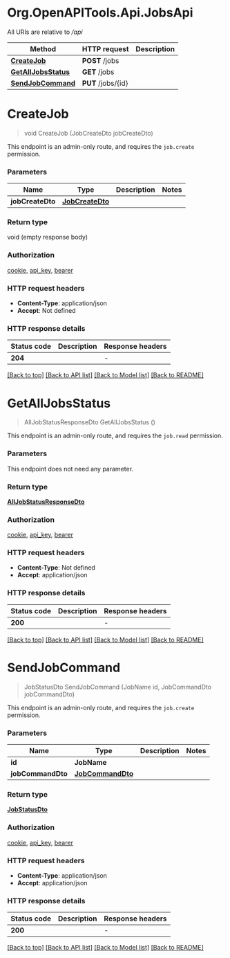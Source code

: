 # Org.OpenAPITools.Api.JobsApi

All URIs are relative to */api*

| Method | HTTP request | Description |
|--------|--------------|-------------|
| [**CreateJob**](JobsApi.md#createjob) | **POST** /jobs |  |
| [**GetAllJobsStatus**](JobsApi.md#getalljobsstatus) | **GET** /jobs |  |
| [**SendJobCommand**](JobsApi.md#sendjobcommand) | **PUT** /jobs/{id} |  |

<a id="createjob"></a>
# **CreateJob**
> void CreateJob (JobCreateDto jobCreateDto)



This endpoint is an admin-only route, and requires the `job.create` permission.


### Parameters

| Name | Type | Description | Notes |
|------|------|-------------|-------|
| **jobCreateDto** | [**JobCreateDto**](JobCreateDto.md) |  |  |

### Return type

void (empty response body)

### Authorization

[cookie](../README.md#cookie), [api_key](../README.md#api_key), [bearer](../README.md#bearer)

### HTTP request headers

 - **Content-Type**: application/json
 - **Accept**: Not defined


### HTTP response details
| Status code | Description | Response headers |
|-------------|-------------|------------------|
| **204** |  |  -  |

[[Back to top]](#) [[Back to API list]](../../README.md#documentation-for-api-endpoints) [[Back to Model list]](../../README.md#documentation-for-models) [[Back to README]](../../README.md)

<a id="getalljobsstatus"></a>
# **GetAllJobsStatus**
> AllJobStatusResponseDto GetAllJobsStatus ()



This endpoint is an admin-only route, and requires the `job.read` permission.


### Parameters
This endpoint does not need any parameter.
### Return type

[**AllJobStatusResponseDto**](AllJobStatusResponseDto.md)

### Authorization

[cookie](../README.md#cookie), [api_key](../README.md#api_key), [bearer](../README.md#bearer)

### HTTP request headers

 - **Content-Type**: Not defined
 - **Accept**: application/json


### HTTP response details
| Status code | Description | Response headers |
|-------------|-------------|------------------|
| **200** |  |  -  |

[[Back to top]](#) [[Back to API list]](../../README.md#documentation-for-api-endpoints) [[Back to Model list]](../../README.md#documentation-for-models) [[Back to README]](../../README.md)

<a id="sendjobcommand"></a>
# **SendJobCommand**
> JobStatusDto SendJobCommand (JobName id, JobCommandDto jobCommandDto)



This endpoint is an admin-only route, and requires the `job.create` permission.


### Parameters

| Name | Type | Description | Notes |
|------|------|-------------|-------|
| **id** | **JobName** |  |  |
| **jobCommandDto** | [**JobCommandDto**](JobCommandDto.md) |  |  |

### Return type

[**JobStatusDto**](JobStatusDto.md)

### Authorization

[cookie](../README.md#cookie), [api_key](../README.md#api_key), [bearer](../README.md#bearer)

### HTTP request headers

 - **Content-Type**: application/json
 - **Accept**: application/json


### HTTP response details
| Status code | Description | Response headers |
|-------------|-------------|------------------|
| **200** |  |  -  |

[[Back to top]](#) [[Back to API list]](../../README.md#documentation-for-api-endpoints) [[Back to Model list]](../../README.md#documentation-for-models) [[Back to README]](../../README.md)

